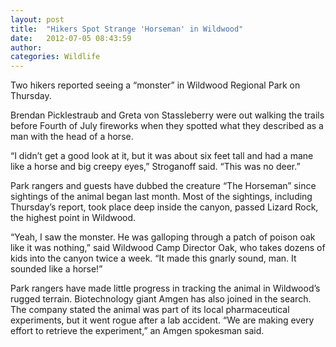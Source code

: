 ```yaml
---
layout: post
title:  "Hikers Spot Strange 'Horseman' in Wildwood"
date:   2012-07-05 08:43:59
author: 
categories: Wildlife
---
```


Two hikers reported seeing a “monster” in Wildwood Regional Park on Thursday.

Brendan Picklestraub and Greta von Stassleberry were out walking the trails before Fourth of July fireworks when they spotted what they described as a man with the head of a horse.

“I didn’t get a good look at it, but it was about six feet tall and had a mane like a horse and big creepy eyes,” Stroganoff said. “This was no deer.”

Park rangers and guests have dubbed the creature “The Horseman” since sightings of the animal began last month. Most of the sightings, including Thursday’s report, took place deep inside the canyon, passed Lizard Rock, the highest point in Wildwood.

“Yeah, I saw the monster. He was galloping through a patch of poison oak like it was nothing,” said Wildwood Camp Director Oak, who takes dozens of kids into the canyon twice a week. “It made this gnarly sound, man. It sounded like a horse!”

Park rangers have made little progress in tracking the animal in Wildwood’s rugged terrain. Biotechnology giant Amgen has also joined in the search. The company stated the animal was part of its local pharmaceutical experiments, but it went rogue after a lab accident.
“We are making every effort to retrieve the experiment,” an Amgen spokesman said.